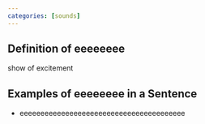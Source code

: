 ```yaml
---
categories: [sounds]
---
```

## Definition of eeeeeeee

show of excitement

## Examples of eeeeeeee in a Sentence

- eeeeeeeeeeeeeeeeeeeeeeeeeeeeeeeeeeeeeeee
